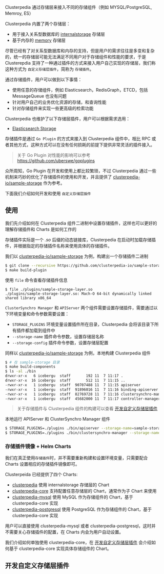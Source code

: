 Clusterpedia 通过存储层来接入不同的存储组件（例如 MYSQL/PostgreSQL, Memroy, ES）

Clusterpedia 内置了两个存储层：
* 用于接入关系型数据库的 [internalstorage]() 存储层
* 基于内存的 [memory]() 存储层

尽管已经有了对关系型数据库和内存的支持，但是用户的需求往往是多变和复杂的，统一的存储层可能无法满足不同用户对于存储组件和性能的要求，于是 Clusterepdia 支持了一种通过插件的方式来接入用户自己实现的存储层，我们称这种方式为 `自定义存储层插件`，简称为 `存储插件`。

通过存储插件，用户可以做到以下事情：
* 使用任意的存储组件，例如 Elasticsearch，RedisGraph，ETCD，包括 MessageQueue 也没有问题
* 针对用户自己的业务优化资源的存储，和查询性能
* 针对存储组件来实现一些更高级的检索功能

Clusterpedia 也维护了以下存储层插件，用户可以根据需求选用：
* [Elasticsearch Storage](https://github.com/clusterpedia-io/elasticsearch-storage)

存储插件是通过 `Go Plugin` 的方式来接入到 Clusterpedia 组件中，相比 RPC 或者其他方式，这种方式可以在没有任何损耗的前提下提供非常灵活的插件接入。
> 关于 Go Plugin 对性能的影响可以参考 https://github.com/uberswe/goplugins

众所周知，Go Plugin 在开发和使用上都比较繁琐，不过 Clusterpedia 通过一些机制来巧妙的优化了存储插件的使用和开发，并且提供了 [clusterpedia-io/sample-storage](https://github.com/clusterpedia-io/sample-storage) 作为参考。

下面我们介绍如何开发和使用 `自定义存储层插件`

## 使用
我们先介绍如何在 Clusterpedia 组件二进制中设置存储插件，这样也可以更好的理解存储插件和 Charts 是如何工作的

存储插件实际是一个 *.so* 后缀的动态链接库，Clusterpedia 在启动时加载存储插件，并根据指定的存储插件名称来使用具体的存储插件。

我们以 [clusterpedia-io/sample-storage](https://github.com/clusterpedia-io/sample-storage) 为例，构建出一个存储插件二进制
```bash
$ git clone --recursive https://github.com/clusterpedia-io/sample-storage.git && cd sample-storage
$ make build-plugin
```

使用 `file` 命令查看存储插件信息
```
$ file ./plugins/sample-storage-layer.so
./plugins/sample-storage-layer.so: Mach-O 64-bit dynamically linked shared library x86_64
```

`ClusterSynchro Manager` 和 `APIServer` 两个组件需要设置存储插件，需要通过以下环境变量和命令参数需要设置：
* `STORAGE_PLUGINS` 环境变量设置插件所在目录，Clusterpedia 会将该目录下所有插件都加载到组件中
* `--storage-name` 插件命令参数，设置存储层名称
* `--storage-config` 插件命令参数，设置存储层配置

同样以 [clusterpedia-io/sample-storage](https://github.com/clusterpedia-io/sample-storage) 为例，本地构建 Clusterpedia 组件
```bash
$ # 在 sample-storage 目录
$ make build-components
$ ls -al ./bin
drwxr-xr-x   6 icebergu  staff       192 11  7 11:17 .
drwxr-xr-x  16 icebergu  staff       512 11  7 11:15 ..
-rwxr-xr-x   1 icebergu  staff  90707488 11  7 11:15 apiserver
-rwxr-xr-x   1 icebergu  staff  91896016 11  7 11:16 binding-apiserver
-rwxr-xr-x   1 icebergu  staff  82769728 11  7 11:16 clustersynchro-manager
-rwxr-xr-x   1 icebergu  staff  45682000 11  7 11:17 controller-manager
```
> 关于存储插件与 Clusterpedia 组件的构建可以查看 [开发自定义存储层插件]()

本地运行 APIServer 和 ClusterSynchro Manager 组件
```bash
$ STORAGE_PLUGINS=./plugins ./bin/apiserver --storage-name=sample-storage-layer --storage-config=./config.yaml <... other flags>
$ STORAGE_PLUGINS=./plugins ./bin/clustersynchro-manager --storage-name=sample-storage-layer --storage-config=./config.yaml <... other flags>
```

### 存储插件镜像 + Helm Charts
我们在真正使用`存储插件`时，并不需要重新构建和设置环境变量，只需要配合 Charts 设置相应的存储插件镜像即可。

Clusterpeida 已经提供了四个 Charts:
* [clusterpedia](https://github.com/clusterpedia-io/clusterpedia-helm/tree/main/charts/clusterpedia) 使用 internalstorage 存储层的 Chart
* [clusterpedia-core](https://github.com/clusterpedia-io/clusterpedia-helm/tree/main/charts/clusterpedia-core) 支持配置任意存储层的 Chart，通常作为子 Chart 来使用
* [clusterpedia-mysql](https://github.com/clusterpedia-io/clusterpedia-helm/tree/main/charts/clusterpedia-mysql) 使用 MySQL 作为存储组件的 Chart，基于 clusterpedia-core 实现
* [clusterpedia-postgresql](https://github.com/clusterpedia-io/clusterpedia-helm/tree/main/charts/clusterpedia-postgresql) 使用 PostgreSQL 作为存储组件的 Chart，基于 clusterpedia-core 实现

用户可以直接使用 clusterpedia-mysql 或者 clusterpedia-postgresql，这时并不需要关心存储插件的配置，在 Charts 内会为用户自动设置。

我们介绍如何单独使用 clusterpedia-core，在 [开发自定义存储层插件]() 会介绍如何基于 clusterpedia-core 实现具体存储组件的 Chart。

## 开发自定义存储层插件
